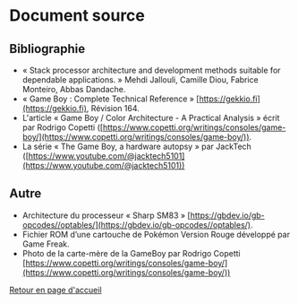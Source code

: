 # Document source

## Bibliographie

- « Stack processor architecture and development methods suitable for dependable applications. » Mehdi Jallouli, Camille Diou, Fabrice Monteiro, Abbas Dandache.
- « Game Boy : Complete Technical Reference » [https://gekkio.fi](https://gekkio.fi), Révision 164.
- L'article « Game Boy / Color Architecture - A Practical Analysis » écrit par Rodrigo Copetti ([https://www.copetti.org/writings/consoles/game-boy/](https://www.copetti.org/writings/consoles/game-boy/)).
- La série « The Game Boy, a hardware autopsy » par JackTech ([https://www.youtube.com/@jacktech5101](https://www.youtube.com/@jacktech5101))

## Autre

- Architecture du processeur « Sharp SM83 » [https://gbdev.io/gb-opcodes//optables/](https://gbdev.io/gb-opcodes//optables/).
- Fichier ROM d’une cartouche de Pokémon Version Rouge développé par Game Freak.
- Photo de la carte-mère de la GameBoy par Rodrigo Copetti [https://www.copetti.org/writings/consoles/game-boy/](https://www.copetti.org/writings/consoles/game-boy/))

[Retour en page d'accueil](../README.md)
